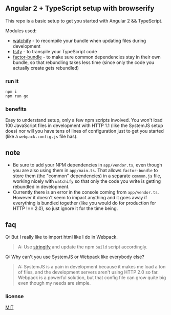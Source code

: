 ## Angular 2 + TypeScript setup with browserify

This repo is a basic setup to get you started with Angular 2 && TypeScript.

Modules used:

- [watchify](http://npm.im/watchify) - to recompile your bundle when updating
  files during development
- [tsify](http://npm.im/tsify) - to transpile your TypeScript code
- [factor-bundle](http://npm.im/factor-bundle) - to make sure common dependencies stay in their own bundle,
  so that rebundling takes less time (since only the code you actually create
  gets rebundled)

### run it

```
npm i
npm run go
```

### benefits

Easy to understand setup, only a few npm scripts involved. You won't load 100
JavaScript files in development with HTTP 1.1 (like the SystemJS setup does) nor
will you have tens of lines of configuration just to get you started (like a
`webpack.config.js` file has).

## note

- Be sure to add your NPM dependencies in `app/vendor.ts`, even though you are
also using them in `app/main.ts`. That allows `factor-bundle` to store them (the
"common" dependencies) in a separate `common.js` file, working nicely with
`watchify` so that only the code you write is getting rebundled in development.
- Currently there is an error in the console coming from `app/vendor.ts`.
  However it doesn't seem to impact anything and it goes away if everything is
  bundled together (like you would do for production for HTTP !== 2.0), so just
  ignore it for the time being.

## faq

Q: But I really like to import html like I do in Webpack.
> A: Use [stringify](https://github.com/JohnPostlethwait/stringify) and update the
npm `build` script accordingly.

Q: Why can't you use SystemJS or Webpack like everybody else?
> A: SystemJS is a pain in development because it makes me load a ton of files,
and the development servers aren't using HTTP 2.0 so far.
Webpack is a powerful solution, but that config file can grow quite big even though my needs are simple.

### license

[MIT](http://alessioalex.mit-license.org)
